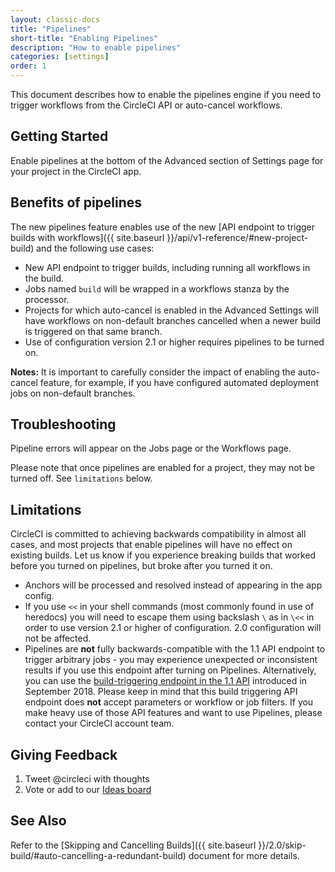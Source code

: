 ```yaml
---
layout: classic-docs
title: "Pipelines"
short-title: "Enabling Pipelines"
description: "How to enable pipelines"
categories: [settings]
order: 1
---
```


This document describes how to enable the pipelines engine if you need to trigger workflows from the CircleCI API or auto-cancel workflows.

## Getting Started
Enable pipelines at the bottom of the Advanced section of Settings page for your project in the CircleCI app.

## Benefits of pipelines

The new pipelines feature enables use of the new [API endpoint to trigger builds with workflows]({{ site.baseurl }}/api/v1-reference/#new-project-build) and the following use cases:

- New API endpoint to trigger builds, including running all workflows in the build.
- Jobs named `build` will be wrapped in a workflows stanza by the processor.
- Projects for which auto-cancel is enabled in the Advanced Settings will have workflows on non-default branches cancelled when a newer build is triggered on that same branch.
- Use of configuration version 2.1 or higher requires pipelines to be turned on.

**Notes:** It is important to carefully consider the impact of enabling the auto-cancel feature, for example, if you have configured automated deployment jobs on non-default branches.

## Troubleshooting

Pipeline errors will appear on the Jobs page or the Workflows page.

Please note that once pipelines are enabled for a project, they may not be
turned off. See `limitations` below.

## Limitations
CircleCI is committed to achieving backwards compatibility in almost all cases,
and most projects that enable pipelines will have no effect on existing builds.
Let us know if you experience breaking builds that worked before you turned on
pipelines, but broke after you turned it on.

- Anchors will be processed and resolved instead of appearing in the app config.
- If you use `<<` in your shell commands (most commonly found in use of
  heredocs) you will need to escape them using backslash `\` as in `\<<` in
  order to use version 2.1 or higher of configuration. 2.0 configuration will
  not be affected.
- Pipelines are **not** fully backwards-compatible with the 1.1 API endpoint to trigger arbitrary jobs - you may experience unexpected or inconsistent results if you use this endpoint after turning on Pipelines. Alternatively, you can use the [build-triggering endpoint in the 1.1 API](https://circleci.com/docs/api/v1-reference/#new-project-build) introduced in September 2018. Please keep in mind that this build triggering API endpoint does **not** accept parameters or workflow or job filters. If you make heavy use of those API features and want to use Pipelines, please contact your CircleCI account team.

## Giving Feedback
1. Tweet @circleci with thoughts
2. Vote or add to our [Ideas board](https://ideas.circleci.com/)

## See Also

Refer to the [Skipping and Cancelling Builds]({{ site.baseurl }}/2.0/skip-build/#auto-cancelling-a-redundant-build) document for more details.
